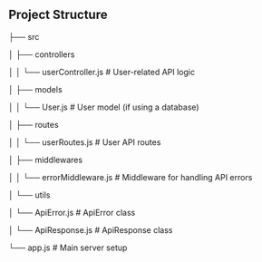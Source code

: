 
## Project Structure

├── src

│   ├── controllers

│   │   └── userController.js       # User-related API logic

│   ├── models

│   │   └── User.js                 # User model (if using a database)

│   ├── routes

│   │   └── userRoutes.js           # User API routes

│   ├── middlewares

│   │   └── errorMiddleware.js      # Middleware for handling API errors

│   └── utils

│       └── ApiError.js             # ApiError class

│       └── ApiResponse.js          # ApiResponse class

└── app.js                          # Main server setup

